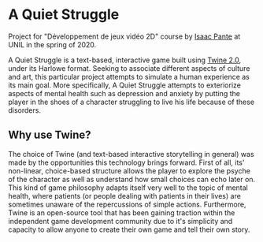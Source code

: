 # A Quiet Struggle
Project for "Développement de jeux vidéo 2D" course by [Isaac Pante](https://github.com/ipante) at UNIL in the spring of 2020.

A Quiet Struggle is a text-based, interactive game built using [Twine 2.0](https://twinery.org/), under its Harlowe format. Seeking to associate different aspects of culture and art, this particular project attempts to simulate a human experience as its main goal. More specifically, A Quiet Struggle attempts to exteriorize aspects of mental health such as depression and anxiety by putting the player in the shoes of a character struggling to live his life because of these disorders. 

## Why use Twine?
The choice of Twine (and text-based interactive storytelling in general) was made by the opportunities this technology brings forward. First of all, its' non-linear, choice-based structure allows the player to explore the psyche of the character as well as understand how small choices can echo later on. This kind of game philosophy adapts itself very well to the topic of mental health, where patients (or people dealing with patients in their lives) are sometimes unaware of the repercussions of simple actions. Furthermore, Twine is an open-source tool that has been gaining traction within the independent game development community due to it's simplicity and capacity to allow anyone to create their own game and tell their own story.
